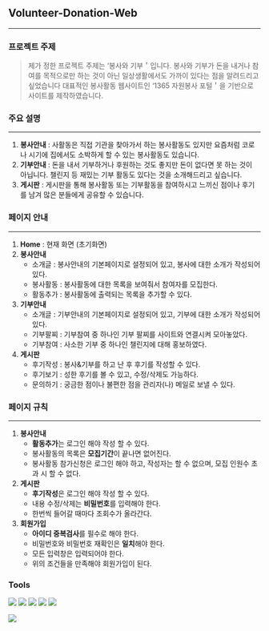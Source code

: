 ## Volunteer-Donation-Web
---
### 프로젝트 주제
> 제가 정한 프로젝트 주제는
‘봉사와 기부＇입니다. 
봉사와 기부가 돈을 내거나 참여를 목적으로만 하는 것이 아닌 일상생활에서도 가까이 있다는 점을 알려드리고 싶었습니다 대표적인 봉사활동 웹사이트인
‘1365 자원봉사 포털＇을 기반으로 사이트를 제작하였습니다.

### 주요 설명
---
1. **봉사안내** : 사활동은 직접 기관을 찾아가서 하는 봉사활동도 있지만 요즘처럼 코로나 시기에 집에서도 소박하게 할 수 있는 봉사활동도 있습니다.<br>
2. **기부안내** : 돈을 내서 기부하거나 후원하는 것도 좋지만 돈이 없다면 못 하는 것이 아닙니다. 챌린지 등 재밌는 기부 활동도 있다는 것을 소개해드리고 싶습니다.<br>
3. **게시판** : 게시판을 통해 봉사활동 또는 기부활동을 참여하시고 느끼신 점이나 후기를 남겨 많은 분들에게 공유할 수 있습니다.<br>
### 페이지 안내
---
1. **Home** : 현재 화면 (초기화면)
2.  **봉사안내**
    * 소개글 : 봉사안내의 기본페이지로 설정되어 있고, 봉사에 대한 소개가 작성되어 있다.
    +   봉사활동 : 봉사활동에 대한 목록을 보여줘서 참여자를 모집한다.
    +   활동추가 : 봉사활동에 출력되는 목록을 추가할 수 있다.
3. **기부안내**
    + 소개글 : 기부안내의 기본페이지로 설정되어 있고, 기부에 대한 소개가 작성되어 있다.
    + 기부팔찌 : 기부참여 중 하나인 기부 팔찌를 사이트와 연결시켜 모아놓았다.
    + 기부참여 : 사소한 기부 중 하나인 챌린지에 대해 홍보하였다.
4. **게시판**
    + 후기작성 : 봉사&기부를 하고 난 후 후기를 작성할 수 있다.
    + 후기보기 : 성한 후기를 볼 수 있고, 수정/삭제도 가능하다.
    + 문의하기 : 궁금한 점이나 불편한 점을 관리자(나) 메일로 보낼 수 있다.
### 페이지 규칙
---
1. **봉사안내**
    + **활동추가**는 로그인 해야 작성 할 수 있다.
    + 봉사활동의 목록은 **모집기간**이 끝나면 없어진다.
    + 봉사활동 참가신청은 로그인 해야 하고, 작성자는 할 수 없으며, 모집 인원수 초과 시 할 수 없다.
2. **게시판**
    + **후기작성**은 로그인 해야 작성 할 수 있다.
    + 내용 수정/삭제는 **비밀번호**를 입력해야 한다.
    + 한번씩 들어갈 때마다 조회수가 올라간다.
3. **회원가입**
    + **아이디 중복검사**를 필수로 해야 한다.
    + 비밀번호와 비밀번호 재확인은 **일치**해야 한다.
    + 모든 입력창은 입력되어야 한다.
    + 위의 조건들을 만족해야 회원가입이 된다.
### Tools
<img src="https://img.shields.io/badge/Eclipse-000000?style=flat-square&logo=Eclipse&logoColor=white"/> <img src="https://img.shields.io/badge/MySQL-4479a1?style=flat-square&logo=HTML5L&logoColor=white"/> <img src="https://img.shields.io/badge/HTML5L-E34F26?style=flat-square&logo=HTML5L&logoColor=white"/> <img src="https://img.shields.io/badge/CSS-1572B6?style=flat-square&logo=CSS&logoColor=white"/> <img src="https://img.shields.io/badge/JavaScript-e7df1e?style=flat-square&logo=JavaScript&logoColor=white"/> 

<a href="https://hits.seeyoufarm.com"><img src="https://hits.seeyoufarm.com/api/count/incr/badge.svg?url=https%3A%2F%2Fgithub.com%2FLeeSeolHee%2F&count_bg=%239D9D9D&title_bg=%239D9D9D&icon=github.svg&icon_color=%23E7E7E7&title=Github&edge_flat=false"/></a>

